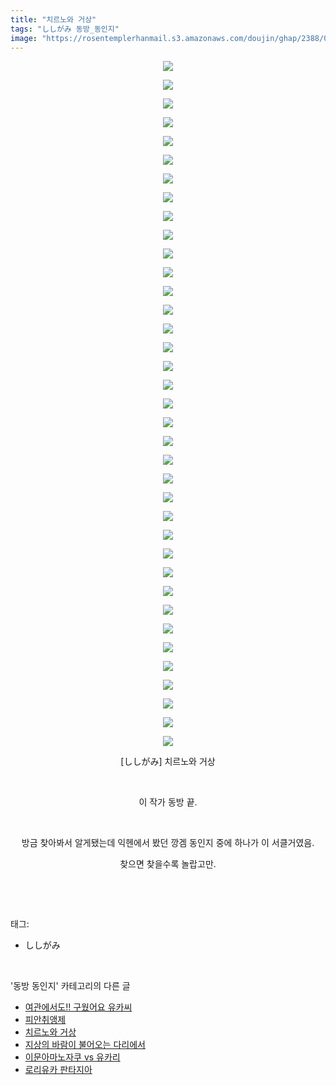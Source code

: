 ```yaml
---
title: "치르노와 거상"
tags: "ししがみ 동방_동인지"
image: "https://rosentemplerhanmail.s3.amazonaws.com/doujin/ghap/2388/001.jpg"
---
```

<div class="article">
<p style="text-align: center; clear: none; float: none;"><img src="{{ site.imgserver11 }}/ghap/2388/001.jpg"/></p>
<p style="text-align: center; clear: none; float: none;"><img src="{{ site.imgserver11 }}/ghap/2388/002.jpg"/></p>
<p style="text-align: center; clear: none; float: none;"><img src="{{ site.imgserver11 }}/ghap/2388/003.jpg"/></p>
<p style="text-align: center; clear: none; float: none;"><img src="{{ site.imgserver11 }}/ghap/2388/004.jpg"/></p>
<p style="text-align: center; clear: none; float: none;"><img src="{{ site.imgserver11 }}/ghap/2388/005.jpg"/></p>
<p style="text-align: center; clear: none; float: none;"><img src="{{ site.imgserver11 }}/ghap/2388/006.jpg"/></p>
<p style="text-align: center; clear: none; float: none;"><img src="{{ site.imgserver11 }}/ghap/2388/007.jpg"/></p>
<p style="text-align: center; clear: none; float: none;"><img src="{{ site.imgserver11 }}/ghap/2388/008.jpg"/></p>
<p style="text-align: center; clear: none; float: none;"><img src="{{ site.imgserver11 }}/ghap/2388/009.jpg"/></p>
<p style="text-align: center; clear: none; float: none;"><img src="{{ site.imgserver11 }}/ghap/2388/010.jpg"/></p>
<p style="text-align: center; clear: none; float: none;"><img src="{{ site.imgserver11 }}/ghap/2388/011.jpg"/></p>
<p style="text-align: center; clear: none; float: none;"><img src="{{ site.imgserver11 }}/ghap/2388/012.jpg"/></p>
<p style="text-align: center; clear: none; float: none;"><img src="{{ site.imgserver11 }}/ghap/2388/013.jpg"/></p>
<p style="text-align: center; clear: none; float: none;"><img src="{{ site.imgserver11 }}/ghap/2388/014.jpg"/></p>
<p style="text-align: center; clear: none; float: none;"><img src="{{ site.imgserver11 }}/ghap/2388/015.jpg"/></p>
<p style="text-align: center; clear: none; float: none;"><img src="{{ site.imgserver11 }}/ghap/2388/016.jpg"/></p>
<p style="text-align: center; clear: none; float: none;"><img src="{{ site.imgserver11 }}/ghap/2388/017.jpg"/></p>
<p style="text-align: center; clear: none; float: none;"><img src="{{ site.imgserver11 }}/ghap/2388/018.jpg"/></p>
<p style="text-align: center; clear: none; float: none;"><img src="{{ site.imgserver11 }}/ghap/2388/019.jpg"/></p>
<p style="text-align: center; clear: none; float: none;"><img src="{{ site.imgserver11 }}/ghap/2388/020.jpg"/></p>
<p style="text-align: center; clear: none; float: none;"><img src="{{ site.imgserver11 }}/ghap/2388/021.jpg"/></p>
<p style="text-align: center; clear: none; float: none;"><img src="{{ site.imgserver11 }}/ghap/2388/022.jpg"/></p>
<p style="text-align: center; clear: none; float: none;"><img src="{{ site.imgserver11 }}/ghap/2388/023.jpg"/></p>
<p style="text-align: center; clear: none; float: none;"><img src="{{ site.imgserver11 }}/ghap/2388/024.jpg"/></p>
<p style="text-align: center; clear: none; float: none;"><img src="{{ site.imgserver11 }}/ghap/2388/025.jpg"/></p>
<p style="text-align: center; clear: none; float: none;"><img src="{{ site.imgserver11 }}/ghap/2388/026.jpg"/></p>
<p style="text-align: center; clear: none; float: none;"><img src="{{ site.imgserver11 }}/ghap/2388/027.jpg"/></p>
<p style="text-align: center; clear: none; float: none;"><img src="{{ site.imgserver11 }}/ghap/2388/028.jpg"/></p>
<p style="text-align: center; clear: none; float: none;"><img src="{{ site.imgserver11 }}/ghap/2388/029.jpg"/></p>
<p style="text-align: center; clear: none; float: none;"><img src="{{ site.imgserver11 }}/ghap/2388/030.jpg"/></p>
<p style="text-align: center; clear: none; float: none;"><img src="{{ site.imgserver11 }}/ghap/2388/031.jpg"/></p>
<p style="text-align: center; clear: none; float: none;"><img src="{{ site.imgserver11 }}/ghap/2388/032.jpg"/></p>
<p style="text-align: center; clear: none; float: none;"><img src="{{ site.imgserver11 }}/ghap/2388/033.jpg"/></p>
<p style="text-align: center; clear: none; float: none;"><img src="{{ site.imgserver11 }}/ghap/2388/034.jpg"/></p>
<p style="text-align: center; clear: none; float: none;"><img src="{{ site.imgserver11 }}/ghap/2388/035.jpg"/></p>
<p style="text-align: center; clear: none; float: none;"><img src="{{ site.imgserver11 }}/ghap/2388/036.jpg"/></p>
<p style="text-align: center; clear: none; float: none;"><img src="{{ site.imgserver11 }}/ghap/2388/037.jpg"/></p>
<p style="text-align: center; clear: none; float: none;">[ししがみ] 치르노와 거상</p>
<p style="text-align: center; clear: none; float: none;"><br/></p>
<p style="text-align: center; clear: none; float: none;">이 작가 동방 끝.</p>
<p style="text-align: center; clear: none; float: none;"><br/></p>
<p style="text-align: center; clear: none; float: none;">방금 찾아봐서 알게됐는데 익헨에서 봤던 깡겜 동인지 중에 하나가 이 서클거였음.</p>
<p style="text-align: center; clear: none; float: none;">찾으면 찾을수록 놀랍고만.</p>
<p><br/></p>
</div><br/>
<div class="tagTrail">
<p>태그: </p>
<ul>
<li>ししがみ</li>
</ul>
</div><br/>
<div class="another">
<p>'동방 동인지' 카테고리의 다른 글</p>
<ul>
<li><a href="/ghap_2390">여관에서도!! 구웠어요 유카씨</a></li>
<li><a href="/ghap_2389">피안취앵제</a></li>
<li><a href="/ghap_2388">치르노와 거상</a></li>
<li><a href="/ghap_2386">지상의 바람이 불어오는 다리에서</a></li>
<li><a href="/ghap_2385">이문아마노자쿠 vs 유카리</a></li>
<li><a href="/ghap_2384">로리유카 판타지아</a></li>
</ul>
</div><br/>
<div class="cb_module cb_fluid">
<div class="cb_wrt cb_profile">
</div><!-- commentList close -->
</div><br/>

